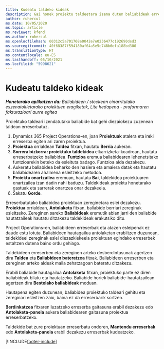 ```yaml
---
title: Kudeatu taldeko kideak
description: Gai honek proiektu taldeetara izena duten baliabideak erreserbatzeko eta hauek zereginetara esleitzeko informazioa eskaintzen du .
author: ruhercul
ms.date: 10/05/2020
ms.topic: article
ms.reviewer: kfend
ms.author: ruhercul
ms.openlocfilehash: 00312c5a701768e0042e7e0236477c192690ded3
ms.sourcegitcommit: 40f68387f594180af64a5e5c748b6efa188bd300
ms.translationtype: HT
ms.contentlocale: eu-ES
ms.lasthandoff: 05/10/2021
ms.locfileid: "5998621"
---
```

# <a name="maintain-team-members"></a>Kudeatu taldeko kideak

_**Honetarako aplikatzen da:** Baliabideen / stockean oinarritutako eszenatokietarako proiektuen eragiketak, Lite hedapena - proformaren fakturazioari aurre egitea_

Proiektuko taldeari izendatutako baliabide bat gehi diezaiokezu zuzenean taldean erreserbatuz.

1. Dynamics 365 Project Operations-en, joan **Proiektuak** atalera eta ireki erreserba egiten ari zaren proiektua.
2. **Proiektua** orrialdean **Taldea** fitxan, hautatu **Berria** aukeran. 
3. **Sorrera bizkorra: proiektuko taldekidea** elkarrizketa-koadroan, hautatu erreserbatzeko baliabidea. **Funtzioa** eremua baliabidearen lehenetsitako funtzioarekin beteko da esleituta badago. Funtzioa alda dezakezu. 
4. Aukeratu baliabidea beharko den hasiera eta amaiera datak eta hautatu baliabidearen ahalmena esleitzeko metodoa. 
5. **Proiektu onartzailea** eremuan, hautatu **Bai**, taldekidea proiektuaren onartzailea izan dadin nahi baduzu. Taldekideak proiektu honetarako gastuak eta sarrerak onartzea onar dezakeela. 
6. Sakatu **Gorde**.

Erreserbatutako baliabidea proiektuan zereginetara eslei dezakezu. **Proiektua** orrialdean, **Antolaketa** fitxan, baliabide berriari zereginak esleitzeko. Zereginen sareko **Baliabideak** eremutik abian jarri den baliabide hautatzaileak hautatu ditzakezu taldekideak erakutsiko ditu.


Project Operations-en, baliabideen erreserbak eta atazen esleipenak ez daude estu lotuta. Baliabideen hautagailua antolaketan erabiltzen duzunean, taldekideei zereginak eslei diezazkiekeela proiektuan egindako erreserbek estaltzen dutena baino ordu gehiago.

Taldekideen erreserben eta zereginen arteko desberdintasunak agertzen dira **Taldea** eta **Baliabideen bateratzea** fitxak. Baliabideen erreserben eta zereginen arteko aldeak maila zehatzagoan bateratu ditzakezu.

Erabili baliabide hautagailua **Antolaketa** fitxan, proiektuko parte ez diren baliabideak bilatu eta hautatzeko. Baliabide horiek baliabide-hautatzailean agertzen dira **Bestelako baliabideak** moduan.

Hautapena egiten duzunean, baliabidea proiektuko taldeari gehitu eta zereginari esleitzen zaio, baina ez da erreserbarik sortzen.

**Berdinkatzea** fitxaren luzatzeko erreserba gaitasuna erabil dezakezu edo **Antolaketa-panela** aukera baliabidearen gaitasuna proiektua erreserbatzeko.

Taldekide bat zure proiektuan erreserbatu ondoren, **Mantendu erreserbak** edo **Antolaketa-panela** erabil dezakezu erreserbak kudeatzeko.


[!INCLUDE[footer-include](../includes/footer-banner.md)]